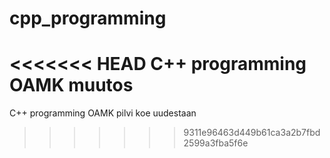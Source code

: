 # cpp_programming
<<<<<<< HEAD
C++ programming OAMK muutos
=======
C++ programming OAMK
pilvi koe uudestaan
>>>>>>> 9311e96463d449b61ca3a2b7fbd2599a3fba5f6e
